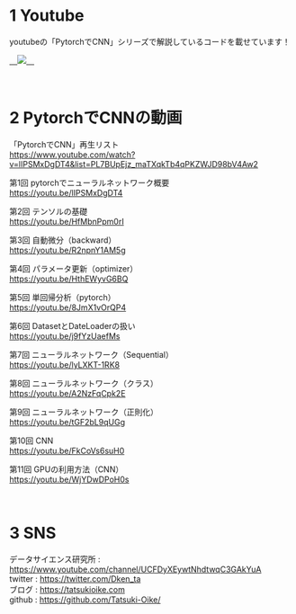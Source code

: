 # 1 Youtube
youtubeの「PytorchでCNN」シリーズで解説しているコードを載せています！

<a href="https://www.youtube.com/watch?v=lIPSMxDgDT4&list=PL7BUpEjz_maTXqkTb4qPKZWJD98bV4Aw2">　<img src="image/r.JPG">　</a>

<br>

# 2 PytorchでCNNの動画

「PytorchでCNN」再生リスト<br>
https://www.youtube.com/watch?v=lIPSMxDgDT4&list=PL7BUpEjz_maTXqkTb4qPKZWJD98bV4Aw2

第1回 pytorchでニューラルネットワーク概要<br>
https://youtu.be/lIPSMxDgDT4

第2回 テンソルの基礎<br>
https://youtu.be/HfMbnPpm0rI

第3回 自動微分（backward）<br>
https://youtu.be/R2npnY1AM5g

第4回 パラメータ更新（optimizer）<br>
https://youtu.be/HthEWyvG6BQ

第5回 単回帰分析（pytorch）<br>
https://youtu.be/8JmX1vOrQP4

第6回 DatasetとDateLoaderの扱い<br>
https://youtu.be/j9fYzUaefMs

第7回 ニューラルネットワーク（Sequential）<br>
https://youtu.be/lyLXKT-1RK8

第8回 ニューラルネットワーク（クラス）<br>
https://youtu.be/A2NzFqCpk2E

第9回 ニューラルネットワーク（正則化）<br>
https://youtu.be/tGF2bL9qUGg

第10回 CNN<br>
https://youtu.be/FkCoVs6suH0

第11回 GPUの利用方法（CNN）<br>
https://youtu.be/WjYDwDPoH0s

<br>

# 3 SNS
データサイエンス研究所 : https://www.youtube.com/channel/UCFDyXEywtNhdtwqC3GAkYuA <br>
twitter : https://twitter.com/Dken_ta <br>
ブログ : https://tatsukioike.com <br>
github : https://github.com/Tatsuki-Oike/ <br>
